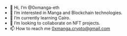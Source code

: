- 👋 Hi, I’m @0xmanga-eth
- 👀 I’m interested in Manga and Blockchain technologies.
- 🌱 I’m currently learning Cairo.
- 💞️ I’m looking to collaborate on NFT projects.
- 📫 How to reach me 0xmanga.crypto@gmail.com

<!---
0xmanga-eth/0xmanga-eth is a ✨ special ✨ repository because its `README.md` (this file) appears on your GitHub profile.
You can click the Preview link to take a look at your changes.
--->
